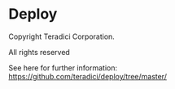 # Deploy

Copyright Teradici Corporation.

All rights reserved

See here for further information: https://github.com/teradici/deploy/tree/master/